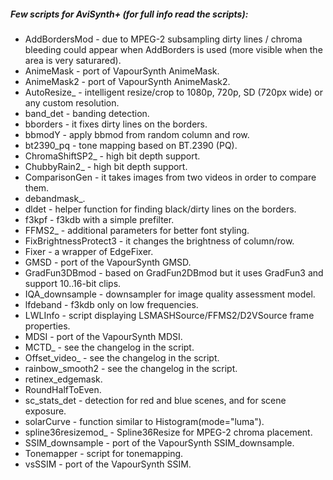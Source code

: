 ##### Few scripts for AviSynth+ (for full info read the scripts):

- AddBordersMod - due to MPEG-2 subsampling dirty lines / chroma bleeding could appear when AddBorders is used (more visible when the area is very saturared).
- AnimeMask - port of VapourSynth AnimeMask.
- AnimeMask2 - port of VapourSynth AnimeMask2.
- AutoResize_ - intelligent resize/crop to 1080p, 720p, SD (720px wide) or any custom resolution.
- band_det - banding detection.
- bborders - it fixes dirty lines on the borders.
- bbmodY - apply bbmod from random column and row.
- bt2390_pq - tone mapping based on BT.2390 (PQ).
- ChromaShiftSP2_ - high bit depth support.
- ChubbyRain2_ - high bit depth support.
- ComparisonGen - it takes images from two videos in order to compare them.
- debandmask_.
- dldet - helper function for finding black/dirty lines on the borders.
- f3kpf - f3kdb with a simple prefilter.
- FFMS2_ - additional parameters for better font styling.
- FixBrightnessProtect3 - it changes the brightness of column/row.
- Fixer - a wrapper of EdgeFixer.
- GMSD - port of the VapourSynth GMSD.
- GradFun3DBmod - based on GradFun2DBmod but it uses GradFun3 and support 10..16-bit clips.
- IQA_downsample - downsampler for image quality assessment model.
- lfdeband - f3kdb only on low frequencies.
- LWLInfo - script displaying LSMASHSource/FFMS2/D2VSource frame properties.
- MDSI - port of the VapourSynth MDSI.
- MCTD_ - see the changelog in the script.
- Offset_video_ - see the changelog in the script.
- rainbow_smooth2 - see the changelog in the script.
- retinex_edgemask.
- RoundHalfToEven.
- sc_stats_det - detection for red and blue scenes, and for scene exposure.
- solarCurve - function similar to Histogram(mode="luma").
- spline36resizemod_ - Spline36Resize for MPEG-2 chroma placement.
- SSIM_downsample - port of the VapourSynth SSIM_downsample.
- Tonemapper - script for tonemapping.
- vsSSIM - port of the VapourSynth SSIM.
